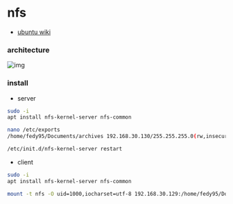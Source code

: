 # nfs
 
- [ubuntu wiki](https://help.ubuntu.com/lts/serverguide/network-file-system.html)

### architecture
![img](https://github.com/fedy95/working_enviroment/tree/master/projects/storage_systems/3_nfs/schema/png/deployment.png)
### install
- server
```bash
sudo -i
apt install nfs-kernel-server nfs-common

nano /etc/exports
/home/fedy95/Documents/archives 192.168.30.130/255.255.255.0(rw,insecure,nohide,all_squash,anonuid=1000,anongid=1000,no_subtree_check)

/etc/init.d/nfs-kernel-server restart
```

- client
```bash
sudo -i
apt install nfs-kernel-server nfs-common

mount -t nfs -O uid=1000,iocharset=utf-8 192.168.30.129:/home/fedy95/Documents/archives /home/fedy95/Documents/project
```